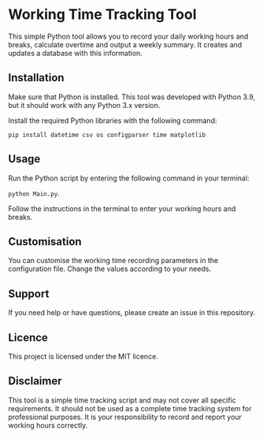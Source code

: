 # Working Time Tracking Tool
This simple Python tool allows you to record your daily working hours and breaks, calculate overtime and output a weekly summary. It creates and updates a database with this information.

## Installation
Make sure that Python is installed. This tool was developed with Python 3.9, but it should work with any Python 3.x version.

Install the required Python libraries with the following command:

``pip install datetime csv os configparser time matplotlib``

## Usage
Run the Python script by entering the following command in your terminal:

``python Main.py``.

Follow the instructions in the terminal to enter your working hours and breaks.

## Customisation
You can customise the working time recording parameters in the configuration file. Change the values according to your needs.

## Support
If you need help or have questions, please create an issue in this repository.

## Licence
This project is licensed under the MIT licence.

## Disclaimer
This tool is a simple time tracking script and may not cover all specific requirements. It should not be used as a complete time tracking system for professional purposes. It is your responsibility to record and report your working hours correctly.
